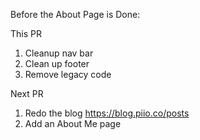 Before the About Page is Done:

This PR

1. Cleanup nav bar
1. Clean up footer
1. Remove legacy code

Next PR

1. Redo the blog https://blog.piio.co/posts
1. Add an About Me page
